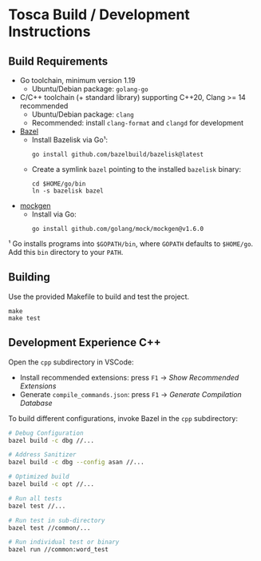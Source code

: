 # Tosca Build / Development Instructions

## Build Requirements

- Go toolchain, minimum version 1.19
    - Ubuntu/Debian package: `golang-go`
- C/C++ toolchain (+ standard library) supporting C++20, Clang >= 14 recommended
    - Ubuntu/Debian package: `clang`
    - Recommended: install `clang-format` and `clangd` for development
- [Bazel](https://bazel.build/)
    - Install Bazelisk via Go¹:
      ```
      go install github.com/bazelbuild/bazelisk@latest
      ```
    - Create a symlink `bazel` pointing to the installed `bazelisk` binary:
      ```
      cd $HOME/go/bin
      ln -s bazelisk bazel
      ```
- [mockgen](https://github.com/golang/mock)
    - Install via Go:
      ```
      go install github.com/golang/mock/mockgen@v1.6.0
      ```

¹ Go installs programs into `$GOPATH/bin`, where `GOPATH` defaults to `$HOME/go`.
  Add this `bin` directory to your `PATH`.

## Building

Use the provided Makefile to build and test the project.

```
make
make test
```

## Development Experience C++

Open the `cpp` subdirectory in VSCode:
- Install recommended extensions: press `F1` → *Show Recommended Extensions*
- Generate `compile_commands.json`: press `F1` → *Generate Compilation Database*

To build different configurations, invoke Bazel in the `cpp` subdirectory:

```bash
# Debug Configuration
bazel build -c dbg //...

# Address Sanitizer
bazel build -c dbg --config asan //...

# Optimized build
bazel build -c opt //...

# Run all tests
bazel test //...

# Run test in sub-directory
bazel test //common/...

# Run individual test or binary
bazel run //common:word_test
```
